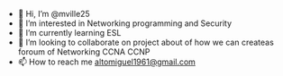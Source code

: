 - 👋 Hi, I’m @mville25
- 👀 I’m interested in Networking programming and Security
- 🌱 I’m currently learning ESL
- 💞️ I’m looking to collaborate on project about of how we can createas foroum of Networking CCNA CCNP
- 📫 How to reach me altomiguel1961@gmail.com
<!---
mville25/mville25 is a ✨ special ✨ repository because its `README.md` (this file) appears on your GitHub profile.
You can click the Preview link to take a look at your changes.
--->
